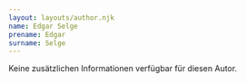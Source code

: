 ```yaml
---
layout: layouts/author.njk
name: Edgar Selge
prename: Edgar
surname: Selge
---
```

Keine zusätzlichen Informationen verfügbar für diesen Autor.
